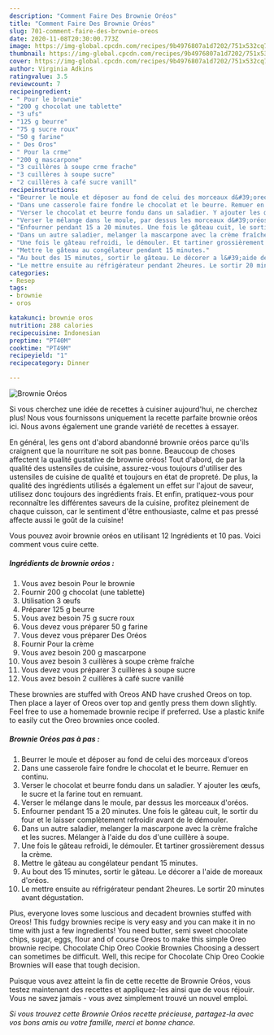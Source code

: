 ```yaml
---
description: "Comment Faire Des Brownie Oréos"
title: "Comment Faire Des Brownie Oréos"
slug: 701-comment-faire-des-brownie-oreos
date: 2020-11-08T20:30:00.773Z
image: https://img-global.cpcdn.com/recipes/9b4976807a1d7202/751x532cq70/brownie-oreos-photo-principale-de-la-recette.jpg
thumbnail: https://img-global.cpcdn.com/recipes/9b4976807a1d7202/751x532cq70/brownie-oreos-photo-principale-de-la-recette.jpg
cover: https://img-global.cpcdn.com/recipes/9b4976807a1d7202/751x532cq70/brownie-oreos-photo-principale-de-la-recette.jpg
author: Virginia Adkins
ratingvalue: 3.5
reviewcount: 7
recipeingredient:
- " Pour le brownie"
- "200 g chocolat une tablette"
- "3 ufs"
- "125 g beurre"
- "75 g sucre roux"
- "50 g farine"
- " Des Oros"
- " Pour la crme"
- "200 g mascarpone"
- "3 cuillères à soupe crme frache"
- "3 cuillères à soupe sucre"
- "2 cuillères à café sucre vanill"
recipeinstructions:
- "Beurrer le moule et déposer au fond de celui des morceaux d&#39;oreos"
- "Dans une casserole faire fondre le chocolat et le beurre. Remuer en continu."
- "Verser le chocolat et beurre fondu dans un saladier. Y ajouter les œufs, le sucre et la farine tout en remuant."
- "Verser le mélange dans le moule, par dessus les morceaux d&#39;oréos."
- "Enfourner pendant 15 a 20 minutes. Une fois le gâteau cuit, le sortir du four et le laisser complètement refroidir avant de le démouler."
- "Dans un autre saladier, melanger la mascarpone avec la crème fraîche et les sucres. Mélanger à l&#39;aide du dos d&#39;une cuillère à soupe."
- "Une fois le gâteau refroidi, le démouler. Et tartiner grossièrement dessus la crème."
- "Mettre le gâteau au congélateur pendant 15 minutes."
- "Au bout des 15 minutes, sortir le gâteau. Le décorer a l&#39;aide de moreaux d&#39;oréos."
- "Le mettre ensuite au réfrigérateur pendant 2heures. Le sortir 20 minutes avant dégustation."
categories:
- Resep
tags:
- brownie
- oros

katakunci: brownie oros 
nutrition: 288 calories
recipecuisine: Indonesian
preptime: "PT40M"
cooktime: "PT49M"
recipeyield: "1"
recipecategory: Dinner

---
```



![Brownie Oréos](https://img-global.cpcdn.com/recipes/9b4976807a1d7202/751x532cq70/brownie-oreos-photo-principale-de-la-recette.jpg)

Si vous cherchez une idée de recettes à cuisiner aujourd'hui, ne cherchez plus! Nous vous fournissons uniquement la recette parfaite brownie oréos ici. Nous avons également une grande variété de recettes à essayer.

En général, les gens ont d'abord abandonné brownie oréos parce qu'ils craignent que la nourriture ne soit pas bonne. Beaucoup de choses affectent la qualité gustative de brownie oréos! Tout d'abord, de par la qualité des ustensiles de cuisine, assurez-vous toujours d'utiliser des ustensiles de cuisine de qualité et toujours en état de propreté. De plus, la qualité des ingrédients utilisés a également un effet sur l'ajout de saveur, utilisez donc toujours des ingrédients frais. Et enfin, pratiquez-vous pour reconnaître les différentes saveurs de la cuisine, profitez pleinement de chaque cuisson, car le sentiment d'être enthousiaste, calme et pas pressé affecte aussi le goût de la cuisine!

<!--inarticleads1-->

Vous pouvez avoir brownie oréos en utilisant 12 Ingrédients et 10 pas. Voici comment vous cuire cette.

##### Ingrédients de brownie oréos :

1. Vous avez besoin  Pour le brownie
1. Fournir 200 g chocolat (une tablette)
1. Utilisation 3 œufs
1. Préparer 125 g beurre
1. Vous avez besoin 75 g sucre roux
1. Vous devez vous préparer 50 g farine
1. Vous devez vous préparer  Des Oréos
1. Fournir  Pour la crème
1. Vous avez besoin 200 g mascarpone
1. Vous avez besoin 3 cuillères à soupe crème fraîche
1. Vous devez vous préparer 3 cuillères à soupe sucre
1. Vous avez besoin 2 cuillères à café sucre vanillé


These brownies are stuffed with Oreos AND have crushed Oreos on top. Then place a layer of Oreos over top and gently press them down slightly. Feel free to use a homemade brownie recipe if preferred. Use a plastic knife to easily cut the Oreo brownies once cooled. 

<!--inarticleads2-->

##### Brownie Oréos pas à pas :

1. Beurrer le moule et déposer au fond de celui des morceaux d&#39;oreos
1. Dans une casserole faire fondre le chocolat et le beurre. Remuer en continu.
1. Verser le chocolat et beurre fondu dans un saladier. Y ajouter les œufs, le sucre et la farine tout en remuant.
1. Verser le mélange dans le moule, par dessus les morceaux d&#39;oréos.
1. Enfourner pendant 15 a 20 minutes. Une fois le gâteau cuit, le sortir du four et le laisser complètement refroidir avant de le démouler.
1. Dans un autre saladier, melanger la mascarpone avec la crème fraîche et les sucres. Mélanger à l&#39;aide du dos d&#39;une cuillère à soupe.
1. Une fois le gâteau refroidi, le démouler. Et tartiner grossièrement dessus la crème.
1. Mettre le gâteau au congélateur pendant 15 minutes.
1. Au bout des 15 minutes, sortir le gâteau. Le décorer a l&#39;aide de moreaux d&#39;oréos.
1. Le mettre ensuite au réfrigérateur pendant 2heures. Le sortir 20 minutes avant dégustation.


Plus, everyone loves some luscious and decadent brownies stuffed with Oreos! This fudgy brownies recipe is very easy and you can make it in no time with just a few ingredients! You need butter, semi sweet chocolate chips, sugar, eggs, flour and of course Oreos to make this simple Oreo brownie recipe. Chocolate Chip Oreo Cookie Brownies Choosing a dessert can sometimes be difficult. Well, this recipe for Chocolate Chip Oreo Cookie Brownies will ease that tough decision. 

<!--inarticleads1-->

<p>
Puisque vous avez atteint la fin de cette recette de Brownie Oréos, vous testez maintenant des recettes et appliquez-les ainsi que de vous réjouir. Vous ne savez jamais - vous avez simplement trouvé un nouvel emploi.
</p>

<p>
<i>Si vous trouvez cette Brownie Oréos recette précieuse, partagez-la avec vos bons amis ou votre famille, merci et bonne chance.</i>
</p>
